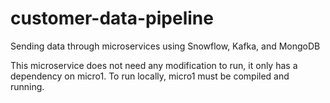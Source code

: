 # customer-data-pipeline
Sending data through microservices using Snowflow, Kafka, and MongoDB

This microservice does not need any modification to run, it only has a dependency on micro1. To run locally, micro1 must be compiled and running.
